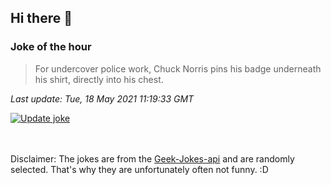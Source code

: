 ## Hi there 👋

### Joke of the hour
<!-- joke -->
>For undercover police work, Chuck Norris pins his badge underneath his shirt, directly into his chest.
<!-- /joke -->

*Last update: Tue, 18 May 2021 11:19:33 GMT*

[![Update joke](https://github.com/nclskfm/nclskfm/actions/workflows/joke.yml/badge.svg)](https://github.com/nclskfm/nclskfm/actions/workflows/joke.yml)

<br><br>
Disclaimer: The jokes are from the [Geek-Jokes-api](https://github.com/sameerkumar18/geek-joke-api) and are randomly selected. That's why they are unfortunately often not funny. :D
